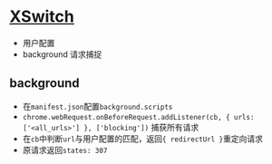 # [XSwitch](https://github.com/yize/xswitch)

- 用户配置
- background 请求捕捉

## background
- 在`manifest.json`配置`background.scripts`
- `chrome.webRequest.onBeforeRequest.addListener(cb, { urls:['<all_urls>'] }, ['blocking'])` 捕获所有请求
- 在`cb`中判断`url`与用户配置的匹配，返回`{ redirectUrl }`重定向请求
- 原请求返回`states: 307`
